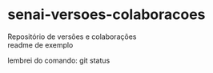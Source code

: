 # senai-versoes-colaboracoes
Repositório de versões e colaborações  
readme de exemplo

lembrei do comando: git status